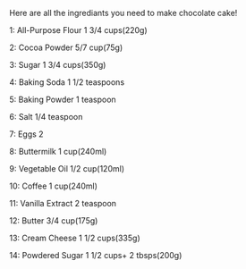 Here are all the ingrediants you need to make chocolate cake!

1: All-Purpose Flour
1 3/4 cups(220g)

2: Cocoa Powder
5/7 cup(75g)

3: Sugar
1 3/4 cups(350g)

4: Baking Soda
1 1/2 teaspoons

5: Baking Powder
1 teaspoon

6: Salt
1/4 teaspoon

7: Eggs
2

8: Buttermilk
1 cup(240ml)

9: Vegetable Oil
1/2 cup(120ml)

10: Coffee
1 cup(240ml)

11: Vanilla Extract
2 teaspoon

12: Butter
3/4 cup(175g)

13: Cream Cheese
1 1/2 cups(335g)

14: Powdered Sugar
1 1/2 cups+ 2 tbsps(200g)

